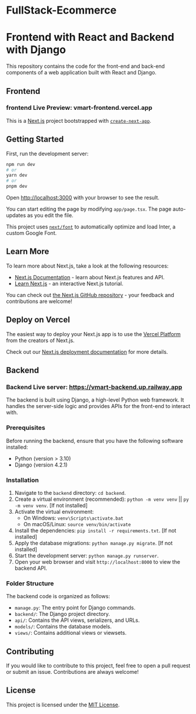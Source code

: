 # FullStack-Ecommerce
# Frontend with React and Backend with Django

This repository contains the code for the front-end and back-end components of a web application built with React and Django.

## Frontend

### frontend Live Preview: vmart-frontend.vercel.app


This is a [Next.js](https://nextjs.org/) project bootstrapped with [`create-next-app`](https://github.com/vercel/next.js/tree/canary/packages/create-next-app).

## Getting Started

First, run the development server:

```bash
npm run dev
# or
yarn dev
# or
pnpm dev
```

Open [http://localhost:3000](http://localhost:3000) with your browser to see the result.

You can start editing the page by modifying `app/page.tsx`. The page auto-updates as you edit the file.

This project uses [`next/font`](https://nextjs.org/docs/basic-features/font-optimization) to automatically optimize and load Inter, a custom Google Font.

## Learn More

To learn more about Next.js, take a look at the following resources:

- [Next.js Documentation](https://nextjs.org/docs) - learn about Next.js features and API.
- [Learn Next.js](https://nextjs.org/learn) - an interactive Next.js tutorial.

You can check out [the Next.js GitHub repository](https://github.com/vercel/next.js/) - your feedback and contributions are welcome!

## Deploy on Vercel

The easiest way to deploy your Next.js app is to use the [Vercel Platform](https://vercel.com/new?utm_medium=default-template&filter=next.js&utm_source=create-next-app&utm_campaign=create-next-app-readme) from the creators of Next.js.

Check out our [Next.js deployment documentation](https://nextjs.org/docs/deployment) for more details.


## Backend

### Backend Live server: https://vmart-backend.up.railway.app

The backend is built using Django, a high-level Python web framework. It handles the server-side logic and provides APIs for the front-end to interact with.

### Prerequisites

Before running the backend, ensure that you have the following software installed:

- Python (version > 3.10)
- Django (version 4.2.1)

### Installation

1. Navigate to the `backend` directory: `cd backend`.
2. Create a virtual environment (recommended): `python -m venv venv` || `py -m venv venv`. [If not installed]
3. Activate the virtual environment:
   - On Windows: `venv\Scripts\activate.bat`
   - On macOS/Linux: `source venv/bin/activate`
4. Install the dependencies: `pip install -r requirements.txt`. [If not installed]
5. Apply the database migrations: `python manage.py migrate`.  [If not installed]
6. Start the development server: `python manage.py runserver`.
7. Open your web browser and visit `http://localhost:8000` to view the backend API.

### Folder Structure

The backend code is organized as follows:

- `manage.py`: The entry point for Django commands.
- `backend/`: The Django project directory.
- `api/`: Contains the API views, serializers, and URLs.
- `models/`: Contains the database models.
- `views/`: Contains additional views or viewsets.

## Contributing

If you would like to contribute to this project, feel free to open a pull request or submit an issue. Contributions are always welcome!

## License

This project is licensed under the [MIT License](LICENSE).

